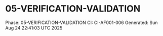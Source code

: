 # 05-VERIFICATION-VALIDATION
Phase: 05-VERIFICATION-VALIDATION
CI: CI-AF001-006
Generated: Sun Aug 24 22:41:03 UTC 2025
